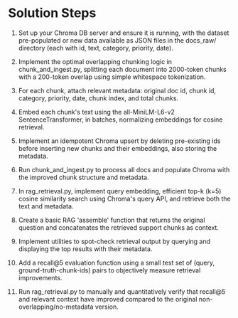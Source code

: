 # Solution Steps

1. Set up your Chroma DB server and ensure it is running, with the dataset pre-populated or new data available as JSON files in the docs_raw/ directory (each with id, text, category, priority, date).

2. Implement the optimal overlapping chunking logic in chunk_and_ingest.py, splitting each document into 2000-token chunks with a 200-token overlap using simple whitespace tokenization.

3. For each chunk, attach relevant metadata: original doc id, chunk id, category, priority, date, chunk index, and total chunks.

4. Embed each chunk's text using the all-MiniLM-L6-v2 SentenceTransformer, in batches, normalizing embeddings for cosine retrieval.

5. Implement an idempotent Chroma upsert by deleting pre-existing ids before inserting new chunks and their embeddings, also storing the metadata.

6. Run chunk_and_ingest.py to process all docs and populate Chroma with the improved chunk structure and metadata.

7. In rag_retrieval.py, implement query embedding, efficient top-k (k=5) cosine similarity search using Chroma's query API, and retrieve both the text and metadata.

8. Create a basic RAG 'assemble' function that returns the original question and concatenates the retrieved support chunks as context.

9. Implement utilities to spot-check retrieval output by querying and displaying the top results with their metadata.

10. Add a recall@5 evaluation function using a small test set of (query, ground-truth-chunk-ids) pairs to objectively measure retrieval improvements.

11. Run rag_retrieval.py to manually and quantitatively verify that recall@5 and relevant context have improved compared to the original non-overlapping/no-metadata version.

